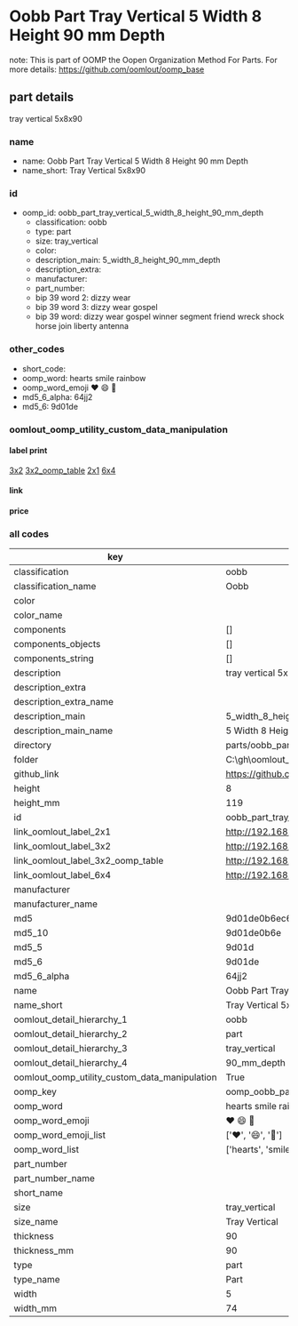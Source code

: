 # Oobb Part Tray Vertical 5 Width 8 Height 90 mm Depth  

note: This is part of OOMP the Oopen Organization Method For Parts. For more details: https://github.com/oomlout/oomp_base

##  part details
  



tray vertical 5x8x90



### name
* name: Oobb Part Tray Vertical 5 Width 8 Height 90 mm Depth
* name_short: Tray Vertical 5x8x90 
### id
* oomp_id: oobb_part_tray_vertical_5_width_8_height_90_mm_depth
  * classification: oobb
  * type: part
  * size: tray_vertical
  * color: 
  * description_main: 5_width_8_height_90_mm_depth
  * description_extra: 
  * manufacturer: 
  * part_number: 
  * bip 39 word 2: dizzy wear
  * bip 39 word 3: dizzy wear gospel
  * bip 39 word: dizzy wear gospel winner segment friend wreck shock horse join liberty antenna

### other_codes
* short_code: 
* oomp_word: hearts smile rainbow
* oomp_word_emoji :hearts: :smile: :rainbow:
* md5_6_alpha: 64jj2
* md5_6: 9d01de






### oomlout_oomp_utility_custom_data_manipulation
#### label print
[3x2](http://192.168.1.245:1112/?label=oomp%2064jj2)
[3x2_oomp_table](http://192.168.1.108:1112/?label=oomp%2064jj2)
[2x1](http://192.168.1.242:1112/?label=oomp%2064jj2)
[6x4](http://192.168.1.55:1112/?label=oomp%2064jj2)    

#### link

                              

#### price







### all codes 
| key | value |  
| --- | --- |  
| classification | oobb |  
| classification_name | Oobb |  
| color |  |  
| color_name |  |  
| components | [] |  
| components_objects | [] |  
| components_string | [] |  
| description | tray vertical 5x8x90 |  
| description_extra |  |  
| description_extra_name |  |  
| description_main | 5_width_8_height_90_mm_depth |  
| description_main_name | 5 Width 8 Height 90 mm Depth |  
| directory | parts/oobb_part_tray_vertical_5_width_8_height_90_mm_depth |  
| folder | C:\gh\oomlout_oobb_version_4_generated_parts\parts\oobb_part_tray_vertical_5_width_8_height_90_mm_depth |  
| github_link | https://github.com/oomlout/oomlout_oomp_part_src/tree/main/parts/oobb_part_tray_vertical_5_width_8_height_90_mm_depth |  
| height | 8 |  
| height_mm | 119 |  
| id | oobb_part_tray_vertical_5_width_8_height_90_mm_depth |  
| link_oomlout_label_2x1 | http://192.168.1.242:1112/?label=oomp%2064jj2 |  
| link_oomlout_label_3x2 | http://192.168.1.245:1112/?label=oomp%2064jj2 |  
| link_oomlout_label_3x2_oomp_table | http://192.168.1.108:1112/?label=oomp%2064jj2 |  
| link_oomlout_label_6x4 | http://192.168.1.55:1112/?label=oomp%2064jj2 |  
| manufacturer |  |  
| manufacturer_name |  |  
| md5 | 9d01de0b6ec65fc573e19fbec9be1a01 |  
| md5_10 | 9d01de0b6e |  
| md5_5 | 9d01d |  
| md5_6 | 9d01de |  
| md5_6_alpha | 64jj2 |  
| name | Oobb Part Tray Vertical 5 Width 8 Height 90 mm Depth |  
| name_short | Tray Vertical 5x8x90  |  
| oomlout_detail_hierarchy_1 | oobb |  
| oomlout_detail_hierarchy_2 | part |  
| oomlout_detail_hierarchy_3 | tray_vertical |  
| oomlout_detail_hierarchy_4 | 90_mm_depth |  
| oomlout_oomp_utility_custom_data_manipulation | True |  
| oomp_key | oomp_oobb_part_tray_vertical_5_width_8_height_90_mm_depth |  
| oomp_word | hearts smile rainbow |  
| oomp_word_emoji | :hearts: :smile: :rainbow: |  
| oomp_word_emoji_list | [':hearts:', ':smile:', ':rainbow:'] |  
| oomp_word_list | ['hearts', 'smile', 'rainbow'] |  
| part_number |  |  
| part_number_name |  |  
| short_name |  |  
| size | tray_vertical |  
| size_name | Tray Vertical |  
| thickness | 90 |  
| thickness_mm | 90 |  
| type | part |  
| type_name | Part |  
| width | 5 |  
| width_mm | 74 |  
